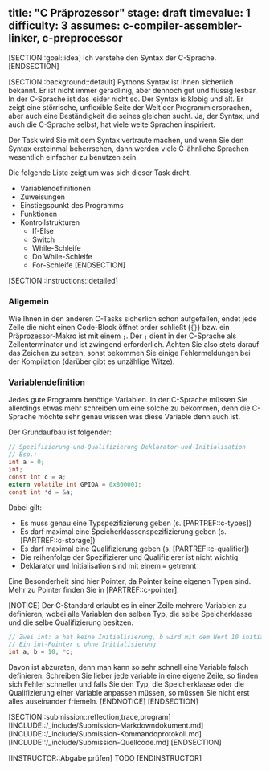 title: "C Präprozessor"
stage: draft
timevalue: 1
difficulty: 3
assumes: c-compiler-assembler-linker, c-preprocessor
---
[SECTION::goal::idea]
Ich verstehe den Syntax der C-Sprache.
[ENDSECTION]

[SECTION::background::default]
Pythons Syntax ist Ihnen sicherlich bekannt.
Er ist nicht immer geradlinig, aber dennoch gut und flüssig lesbar.
In der C-Sprache ist das leider nicht so.
Der Syntax is klobig und alt.
Er zeigt eine störrische, unflexible Seite der Welt der Programmiersprachen,
aber auch eine Beständigkeit die seines gleichen sucht.
Ja, der Syntax, und auch die C-Sprache selbst, hat viele weite Sprachen
inspiriert.

Der Task wird Sie mit dem Syntax vertraute machen, und wenn Sie den Syntax
ersteinmal beherrschen, dann werden viele C-ähnliche Sprachen wesentlich
einfacher zu benutzen sein.

Die folgende Liste zeigt um was sich dieser Task dreht.

- Variablendefinitionen
- Zuweisungen
- Einstiegspunkt des Programms
- Funktionen
- Kontrollstrukturen
    - If-Else
    - Switch
    - While-Schleife
    - Do While-Schleife
    - For-Schleife
[ENDSECTION]

[SECTION::instructions::detailed]
### Allgemein
Wie Ihnen in den anderen C-Tasks sicherlich schon aufgefallen, endet jede Zeile
die nicht einen Code-Block öffnet order schließt (`{}`) bzw. ein
Präprozessor-Makro ist mit einem `;`.
Der `;` dient in der C-Sprache als Zeilenterminator und ist zwingend
erforderlich.
Achten Sie also stets darauf das Zeichen zu setzen, sonst bekommen Sie einige
Fehlermeldungen bei der Kompilation (darüber gibt es unzählige Witze).

### Variablendefinition
Jedes gute Programm benötige Variablen.
In der C-Sprache müssen Sie allerdings etwas mehr schreiben um eine solche zu
bekommen, denn die C-Sprache möchte sehr genau wissen was diese Variable denn
auch ist.

Der Grundaufbau ist folgender:
```c
// Spezifizierung-und-Qualifizierung Deklarator-und-Initialisation
// Bsp.:
int a = 0;
int;
const int c = a;
extern volatile int GPIOA = 0x800001;
const int *d = &a;
```
Dabei gilt:

- Es muss genau eine Typspezifizierung geben (s. [PARTREF::c-types])
- Es darf maximal eine Speicherklassenspezifizierung geben
  (s. [PARTREF::c-storage])
- Es darf maximal eine Qualifizierung geben (s. [PARTREF::c-qualifier])
- Die reihenfolge der Spezifizierer und Qualifizierer ist nicht wichtig
- Deklarator und Initialisation sind mit einem `=` getrennt

Eine Besonderheit sind hier Pointer, da Pointer keine eigenen Typen sind.
Mehr zu Pointer finden Sie in [PARTREF::c-pointer].

[NOTICE]
Der C-Standard erlaubt es in einer Zeile mehrere Variablen zu definieren, wobei
alle Variablen den selben Typ, die selbe Speicherklasse und die selbe
Qualifizierung besitzen.
```c
// Zwei int: a hat keine Initialisierung, b wird mit dem Wert 10 initialisiert
// Ein int-Pointer c ohne Initialisierung
int a, b = 10, *c;
```
Davon ist abzuraten, denn man kann so sehr schnell eine Variable falsch
definieren.
Schreiben Sie lieber jede variable in eine eigene Zeile, so finden sich Fehler
schneller und falls Sie den Typ, die Speicherklasse oder die Qualifizierung
einer Variable anpassen müssen, so müssen Sie nicht erst alles auseinander
friemeln.
[ENDNOTICE]
[ENDSECTION]

[SECTION::submission::reflection,trace,program]
[INCLUDE::/_include/Submission-Markdowndokument.md]
[INCLUDE::/_include/Submission-Kommandoprotokoll.md]
[INCLUDE::/_include/Submission-Quellcode.md]
[ENDSECTION]

[INSTRUCTOR::Abgabe prüfen]
TODO
[ENDINSTRUCTOR]